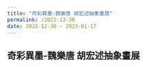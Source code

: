 ```yaml
---
title: "奇彩異墨-魏樂唐 胡宏述抽象畫展"
permalink: /2022-12-30
date: 2022-12-30 ~ 2023-01-17 
---
```

## 奇彩異墨-魏樂唐 胡宏述抽象畫展

